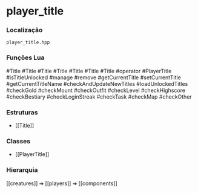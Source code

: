 # player_title

### Localização
`player_title.hpp`

### Funções Lua
#Title
#Title
#Title
#Title
#Title
#Title
#Title
#operator
#PlayerTitle
#isTitleUnlocked
#manage
#remove
#getCurrentTitle
#setCurrentTitle
#getCurrentTitleName
#checkAndUpdateNewTitles
#loadUnlockedTitles
#checkGold
#checkMount
#checkOutfit
#checkLevel
#checkHighscore
#checkBestiary
#checkLoginStreak
#checkTask
#checkMap
#checkOther

### Estruturas
- [[Title]]

### Classes
- [[PlayerTitle]]

### Hierarquia
[[creatures]] ➔ [[players]] ➔ [[components]]
